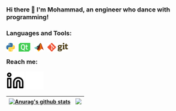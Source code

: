 ### Hi there 👋 I'm Mohammad, an engineer who dance with programming!



### Languages and Tools:

<img align="left" alt="Python" height="23px" src="https://github.com/m-aryayi/m-aryayi/blob/main/img/Python-logo.svg" style="padding-right:10px;" />
<img align="left" alt="QT" height="23px" src="https://github.com/m-aryayi/m-aryayi/blob/main/img/Qt_logo.svg" style="padding-right:10px;" />
<img align="left" alt="MATLAB" height="23px" src="https://github.com/m-aryayi/m-aryayi/blob/main/img/Matlab_logo.png" style="padding-right:10px;" />
<img align="left" alt="Git" height="23px" src="https://github.com/m-aryayi/m-aryayi/blob/main/img/Git-logo.svg" style="padding-right:10px;" />

<br />

### Reach me:

[![website](./img/linkedin-light.svg)](https://www.linkedin.com/in/m-aryayi/#gh-light-mode-only)
[![website](./img/linkedin-dark.svg)](https://www.linkedin.com/in/m-aryayi/#gh-dark-mode-only)
<br />


<!--
[![Anurag's GitHub stats](https://github-readme-stats.vercel.app/api?username=m-aryayi)](https://github.com/anuraghazra/github-readme-stats)
[![Top Langs](https://github-readme-stats.vercel.app/api/top-langs/?username=m-aryayi&layout=compact)](https://github.com/anuraghazra/github-readme-stats)
-->

| <a href="https://github.com/anuraghazra/github-readme-stats"><img align="center" src="https://github-readme-stats.vercel.app/api?username=m-aryayi&show_icons=true&include_all_commits=true&theme=buefy&hide_border=true" alt="Anurag's github stats" /></a> | <a href="https://github.com/anuraghazra/github-readme-stats"><img align="center" src="https://github-readme-stats.vercel.app/api/top-langs/?username=m-aryayi&layout=compact&theme=buefy&hide_border=true" /></a> |
| ------------- | ------------- |




<!--
**m-aryayi/m-aryayi** is a ✨ _special_ ✨ repository because its `README.md` (this file) appears on your GitHub profile.

Here are some ideas to get you started:

- 🔭 I’m currently working on ...
- 🌱 I’m currently learning ...
- 👯 I’m looking to collaborate on ...
- 🤔 I’m looking for help with ...
- 💬 Ask me about ...
- 📫 How to reach me: ...
- 😄 Pronouns: ...
- ⚡ Fun fact: ...
-->

